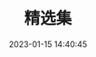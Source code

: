---
layout: photo_set
title: 精选集
description: 用作首页上方轮播明信片的精选照片
date: 2023-01-15 14:40:45
datedesc: 2013年至今
photos:
  set: Selected
  size: 41
---